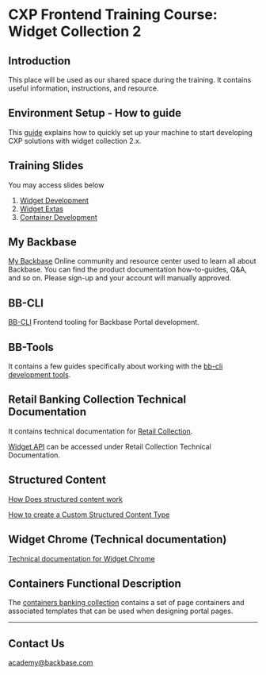 # CXP Frontend Training Course: Widget Collection 2


## Introduction

This place will be used as our shared space during the training. It contains useful information, instructions, and resource.

## Environment Setup - How to guide 

This [guide](https://my.backbase.com/docs/how-to-guides/article//setting-up-cxp-5-6-x-and-widget-collection-2-1-x-from-scratch) explains how to quickly set up your machine to start developing CXP solutions with widget collection 2.x.

## Training Slides

You may access slides below

1. [Widget Development](./slides/1-Widget-Development.pdf)
2. [Widget Extas](./slides/2-Widget-Extras.pdf)
3. [Container Development](./slides/3-Container-Development.pdf)

## My Backbase

[My Backbase](https://my.backbase.com/) Online community and resource center used to learn all about Backbase. You can find the product documentation how-to-guides, Q&A, and so on. Please sign-up and your account will manually approved.

## BB-CLI

[BB-CLI](https://docs.backbase.com/extranet/technical-docs/bb-cli/2.0/) Frontend tooling for Backbase Portal development.

## BB-Tools

It contains a few guides specifically about working with the [bb-cli development tools](https://my.backbase.com/docs/product-documentation/documentation//Retail-Banking/latest/bb-cli-how-tos.html).

## Retail Banking Collection Technical Documentation

It contains technical documentation for [Retail Collection](https://my.backbase.com/docs/product-documentation/documentation//Retail-Banking-API/latest/config-bb-locale.html).

[Widget API](https://my.backbase.com/docs/product-documentation/documentation//Retail-Banking-API/latest/config-bb-locale.html) can be accessed under Retail Collection Technical Documentation.

## Structured Content

[How Does structured content work](https://my.backbase.com/docs/product-documentation/documentation//portal/latest/structcontent_howstructcontworks.html)

[How to create a Custom Structured Content Type](https://my.backbase.com/docs/product-documentation/documentation//portal/latest/structcontent_custom.html)

## Widget Chrome (Technical documentation)

[Technical documentation for Widget Chrome](https://my.backbase.com/docs/product-documentation/documentation//portal/latest/widgets_chrome.html)

## Containers Functional Description

The [containers banking collection](https://my.backbase.com/docs/product-documentation/documentation//Retail-Banking/latest/container-collection-func-descrs.html) contains a set of page containers and associated templates that can be used when designing portal pages.

---

## Contact Us
academy@backbase.com